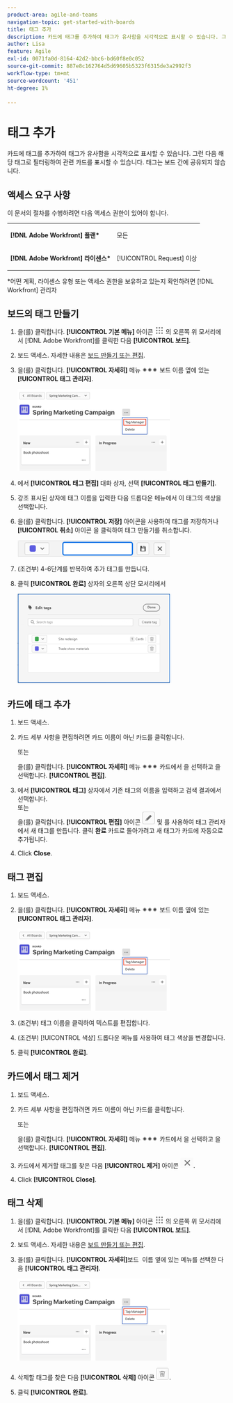 ```yaml
---
product-area: agile-and-teams
navigation-topic: get-started-with-boards
title: 태그 추가
description: 카드에 태그를 추가하여 태그가 유사함을 시각적으로 표시할 수 있습니다. 그런 다음 해당 태그로 필터링하여 관련 카드를 표시할 수 있습니다.
author: Lisa
feature: Agile
exl-id: 0071fa0d-8164-42d2-bbc6-bd60f8e0c052
source-git-commit: 887e8c162764d5d69605b5323f6315de3a2992f3
workflow-type: tm+mt
source-wordcount: '451'
ht-degree: 1%

---
```


# 태그 추가

카드에 태그를 추가하여 태그가 유사함을 시각적으로 표시할 수 있습니다. 그런 다음 해당 태그로 필터링하여 관련 카드를 표시할 수 있습니다. 태그는 보드 간에 공유되지 않습니다.

## 액세스 요구 사항

이 문서의 절차를 수행하려면 다음 액세스 권한이 있어야 합니다.

<table style="table-layout:auto"> 
 <col> 
 </col> 
 <col> 
 </col> 
 <tbody> 
  <tr> 
   <td role="rowheader"><strong>[!DNL Adobe Workfront] 플랜*</strong></td> 
   <td> <p>모든</p> </td> 
  </tr> 
  <tr> 
   <td role="rowheader"><strong>[!DNL Adobe Workfront] 라이센스*</strong></td> 
   <td> <p>[!UICONTROL Request] 이상</p> </td> 
  </tr> 
 </tbody> 
</table>

&#42;어떤 계획, 라이센스 유형 또는 액세스 권한을 보유하고 있는지 확인하려면 [!DNL Workfront] 관리자

## 보드의 태그 만들기

1. 을(를) 클릭합니다. **[!UICONTROL 기본 메뉴]** 아이콘 ![](assets/main-menu-icon.png) 의 오른쪽 위 모서리에서 [!DNL Adobe Workfront]를 클릭한 다음 **[!UICONTROL 보드]**.
1. 보드 액세스. 자세한 내용은 [보드 만들기 또는 편집](../../agile/get-started-with-boards/create-edit-board.md).
1. 을(를) 클릭합니다. **[!UICONTROL 자세히]** 메뉴 ![추가 메뉴](assets/more-icon-spectrum.png) 보드 이름 옆에 있는 **[!UICONTROL 태그 관리자]**.

   ![태그 관리자를 선택합니다.](assets/boards-tagmanager-350x189.png)

1. 에서 **[!UICONTROL 태그 편집]** 대화 상자, 선택 **[!UICONTROL 태그 만들기]**.
1. 강조 표시된 상자에 태그 이름을 입력한 다음 드롭다운 메뉴에서 이 태그의 색상을 선택합니다.
1. 을(를) 클릭합니다. **[!UICONTROL 저장]** 아이콘을 사용하여 태그를 저장하거나 **[!UICONTROL 취소]** 아이콘 을 클릭하여 태그 만들기를 취소합니다.

   ![](assets/boards-savecancelnewtag-350x38.png)

1. (조건부) 4-6단계를 반복하여 추가 태그를 만듭니다.
1. 클릭 **[!UICONTROL 완료]** 상자의 오른쪽 상단 모서리에서

   ![](assets/boards-edittagsdialog-350x205.png)

## 카드에 태그 추가

1. 보드 액세스.
1. 카드 세부 사항을 편집하려면 카드 이름이 아닌 카드를 클릭합니다.

   또는

   을(를) 클릭합니다. **[!UICONTROL 자세히]** 메뉴 ![[!UICONTROL 추가 메뉴]](assets/more-icon-spectrum.png) 카드에서 을 선택하고 을 선택합니다. **[!UICONTROL 편집]**.

1. 에서 **[!UICONTROL 태그]** 상자에서 기존 태그의 이름을 입력하고 검색 결과에서 선택합니다.\
   또는\
   을(를) 클릭합니다. **[!UICONTROL 편집]**&#x200B; 아이콘 ![태그 편집](assets/boards-edittag-30x29.png) 및 를 사용하여 태그 관리자에서 새 태그를 만듭니다. 클릭 **완료** 카드로 돌아가려고 새 태그가 카드에 자동으로 추가됩니다.
1. Click **Close**.

## 태그 편집

1. 보드 액세스.
1. 을(를) 클릭합니다. **[!UICONTROL 자세히]** 메뉴 ![추가 메뉴](assets/more-icon-spectrum.png) 보드 이름 옆에 있는 **[!UICONTROL 태그 관리자]**.

   ![태그 관리자를 선택합니다.](assets/boards-tagmanager-350x189.png)

1. (조건부) 태그 이름을 클릭하여 텍스트를 편집합니다.
1. (조건부) [!UICONTROL 색상] 드롭다운 메뉴를 사용하여 태그 색상을 변경합니다.
1. 클릭 **[!UICONTROL 완료]**.

## 카드에서 태그 제거

1. 보드 액세스.
1. 카드 세부 사항을 편집하려면 카드 이름이 아닌 카드를 클릭합니다.

   또는

   을(를) 클릭합니다. **[!UICONTROL 자세히]** 메뉴 ![[!UICONTROL 추가 메뉴]](assets/more-icon-spectrum.png) 카드에서 을 선택하고 을 선택합니다. **[!UICONTROL 편집]**.

1. 카드에서 제거할 태그를 찾은 다음 **[!UICONTROL 제거]** 아이콘 ![태그 제거](assets/copy-of-boards-remove-30x23.png).
1. Click **[!UICONTROL Close]**.

## 태그 삭제

1. 을(를) 클릭합니다. **[!UICONTROL 기본 메뉴]** 아이콘 ![](assets/main-menu-icon.png) 의 오른쪽 위 모서리에서 [!DNL Adobe Workfront]를 클릭한 다음 **[!UICONTROL 보드]**.
1. 보드 액세스. 자세한 내용은 [보드 만들기 또는 편집](../../agile/get-started-with-boards/create-edit-board.md).
1. 을(를) 클릭합니다. **[!UICONTROL 자세히]**&#x200B;보드 &#x200B; 이름 옆에 있는 메뉴를 선택한 다음 **[!UICONTROL 태그 관리자]**.

   ![태그 관리자를 선택합니다.](assets/boards-tagmanager-350x189.png)

1. 삭제할 태그를 찾은 다음 **[!UICONTROL 삭제]** 아이콘 ![태그 삭제](assets/copy-of-boards-delete-30x27.png).
1. 클릭 **[!UICONTROL 완료]**.
